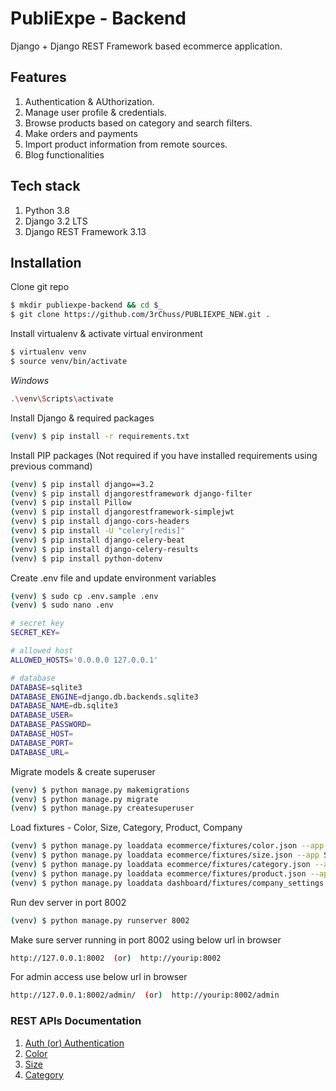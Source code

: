 # PubliExpe - Backend

Django + Django REST Framework based ecommerce application.

## Features

1. Authentication & AUthorization.
2. Manage user profile & credentials.
3. Browse products based on category and search filters.
4. Make orders and payments
5. Import product information from remote sources.
6. Blog functionalities

## Tech stack

1. Python 3.8
2. Django 3.2 LTS
3. Django REST Framework 3.13

## Installation

Clone git repo

```sh
$ mkdir publiexpe-backend && cd $_
$ git clone https://github.com/3rChuss/PUBLIEXPE_NEW.git .
```

Install virtualenv & activate virtual environment

```sh
$ virtualenv venv
$ source venv/bin/activate
```

_Windows_

```sh
.\venv\Scripts\activate
```

Install Django & required packages

```sh
(venv) $ pip install -r requirements.txt
```

Install PIP packages (Not required if you have installed requirements using
previous command)

```sh
(venv) $ pip install django==3.2
(venv) $ pip install djangorestframework django-filter
(venv) $ pip install Pillow
(venv) $ pip install djangorestframework-simplejwt
(venv) $ pip install django-cors-headers
(venv) $ pip install -U "celery[redis]"
(venv) $ pip install django-celery-beat
(venv) $ pip install django-celery-results
(venv) $ pip install python-dotenv
```

Create .env file and update environment variables

```sh
(venv) $ sudo cp .env.sample .env
(venv) $ sudo nano .env

# secret key
SECRET_KEY=

# allowed host
ALLOWED_HOSTS='0.0.0.0 127.0.0.1'

# database
DATABASE=sqlite3
DATABASE_ENGINE=django.db.backends.sqlite3
DATABASE_NAME=db.sqlite3
DATABASE_USER=
DATABASE_PASSWORD=
DATABASE_HOST=
DATABASE_PORT=
DATABASE_URL=
```

Migrate models & create superuser

```sh
(venv) $ python manage.py makemigrations
(venv) $ python manage.py migrate
(venv) $ python manage.py createsuperuser
```

Load fixtures - Color, Size, Category, Product, Company

```sh
(venv) $ python manage.py loaddata ecommerce/fixtures/color.json --app Color
(venv) $ python manage.py loaddata ecommerce/fixtures/size.json --app Size
(venv) $ python manage.py loaddata ecommerce/fixtures/category.json --app Category
(venv) $ python manage.py loaddata ecommerce/fixtures/product.json --app Product
(venv) $ python manage.py loaddata dashboard/fixtures/company_settings.json --app Company
```

Run dev server in port 8002

```sh
(venv) $ python manage.py runserver 8002
```

Make sure server running in port 8002 using below url in browser

```sh
http://127.0.0.1:8002  (or)  http://yourip:8002
```

For admin access use below url in browser

```sh
http://127.0.0.1:8002/admin/  (or)  http://yourip:8002/admin
```

### REST APIs Documentation

1. [Auth (or) Authentication](api-doc/readme-auth.md)
2. [Color](api-doc/readme-color.md)
3. [Size](api-doc/readme-size.md)
4. [Category](api-doc/readme-category.md)
